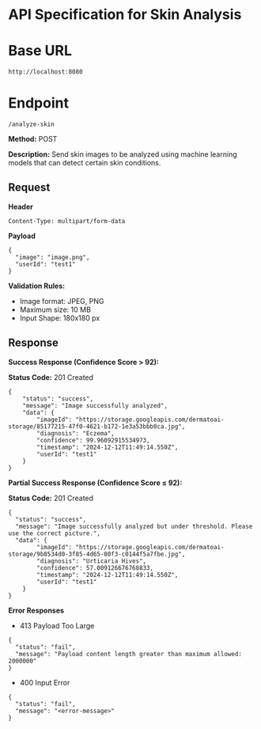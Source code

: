 # API Specification for Skin Analysis

# Base URL
```
http://localhost:8080
```

# Endpoint
```
/analyze-skin
```

**Method:** POST

**Description:** Send skin images to be analyzed using machine learning models that can detect certain skin conditions.


## Request

**Header**
```
Content-Type: multipart/form-data
```

**Payload**
```
{
  "image": "image.png",
  "userId": "test1"
}
```

**Validation Rules:**
* Image format: JPEG, PNG
* Maximum size: 10 MB
* Input Shape: 180x180 px


## Response
**Success Response (Confidence Score > 92):**

**Status Code:** 201 Created
```
{
    "status": "success",
    "message": "Image successfully analyzed",
    "data": {
        "imageId": "https://storage.googleapis.com/dermatoai-storage/85177215-47f0-4621-b172-1e3a53bbb0ca.jpg",
        "diagnosis": "Eczema",
        "confidence": 99.96092915534973,
        "timestamp": "2024-12-12T11:49:14.550Z",
        "userId": "test1"
    }
}
```

**Partial Success Response (Confidence Score ≤ 92):**

**Status Code:** 201 Created
```
{
  "status": "success",
  "message": "Image successfully analyzed but under threshold. Please use the correct picture.",
  "data": {
        "imageId": "https://storage.googleapis.com/dermatoai-storage/9b8534d0-3f85-4d65-80f3-c0144f5a7fbe.jpg",
        "diagnosis": "Urticaria Hives",
        "confidence": 57.009126676768833,
        "timestamp": "2024-12-12T11:49:14.550Z",
        "userId": "test1"
    }
}
```

**Error Responses**
* 413 Payload Too Large
```
{
  "status": "fail",
  "message": "Payload content length greater than maximum allowed: 2000000"
}
```

* 400 Input Error
```
{
  "status": "fail",
  "message": "<error-message>"
}
```
